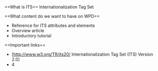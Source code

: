==What is ITS==
Internationalization Tag Set

==What content do we want to have on WPD==
* Reference for ITS attributes and elements
* Overview article
* Introductory tutorial

==Important links==
* [http://www.w3.org/TR/its20/ Internationalization Tag Set (ITS) Version 2.0]
* 4